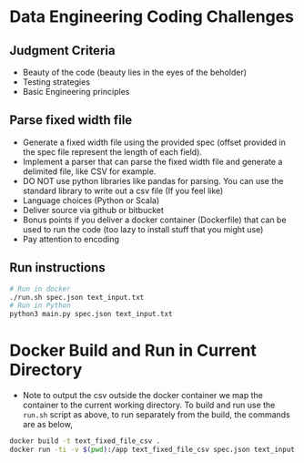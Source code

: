 # Data Engineering Coding Challenges


## Judgment Criteria
- Beauty of the code (beauty lies in the eyes of the beholder)
- Testing strategies
- Basic Engineering principles

## Parse fixed width file
- Generate a fixed width file using the provided spec (offset provided in the spec file represent the length of each field).
- Implement a parser that can parse the fixed width file and generate a delimited file, like CSV for example.
- DO NOT use python libraries like pandas for parsing. You can use the standard library to write out a csv file (If you feel like)
- Language choices (Python or Scala)
- Deliver source via github or bitbucket
- Bonus points if you deliver a docker container (Dockerfile) that can be used to run the code (too lazy to install stuff that you might use)
- Pay attention to encoding

## Run instructions
``` bash
# Run in docker 
./run.sh spec.json text_input.txt
# Run in Python
python3 main.py spec.json text_input.txt
```

# Docker Build and Run in Current Directory
* Note to output the csv outside the docker container we map the container to the current working directory. To build and run use the `run.sh` script as above, to run separately from the build, the commands are as below,
``` bash
docker build -t text_fixed_file_csv .
docker run -ti -v $(pwd):/app text_fixed_file_csv spec.json text_input.txt
```